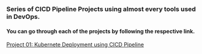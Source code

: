 ### Series of CICD Pipeline Projects using almost every tools used in DevOps.

#### You can go through each of the projects by following the respective link.

[Project 01: Kubernete Deployment using CICD Pipeline](https://github.com/saeedalig/Kubernetes-Deployment-using-CICD-Pipeline.git)
